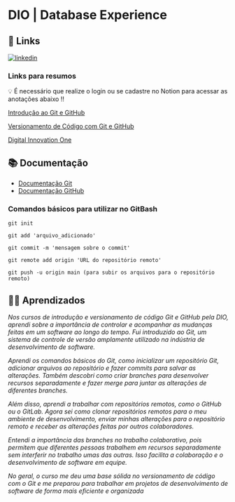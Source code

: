 # DIO | Database Experience
## 🔗 Links
[![linkedin](https://img.shields.io/badge/linkedin-0A66C2?style=for-the-badge&logo=linkedin&logoColor=white)](https://www.linkedin.com/in/geilson-marcelo-santos-maciel-7a16b4192/)

### Links para resumos 
💡 É necessário que realize o login ou se cadastre no Notion para acessar as anotações abaixo !!

[Introdução ao Git e GitHub](https://www.notion.so/Introdu-o-ao-Git-e-GitHub-732e3787de414dd48fdae948a007eecd?pvs=4)

[Versionamento de Código com Git e GitHub](https://www.notion.so/Versionamento-de-C-digo-com-Git-e-GitHub-92d1c1703ee74c8c94d9f4a364bf98d4?pvs=4)

[Digital Innovation One](https://web.dio.me/home) 

## 📚 Documentação 

- [Documentação Git](https://git-scm.com/doc)
- [Documentação GitHub](https://docs.github.com/pt)

### Comandos básicos para utilizar no GitBash
```
git init

git add 'arquivo_adicionado'

git commit -m 'mensagem sobre o commit'

git remote add origin 'URL do repositório remoto'

git push -u origin main (para subir os arquivos para o repositório remoto)
```


## 📘📗 Aprendizados

*Nos cursos de introdução  e versionamento de código Git e GitHub pela DIO, aprendi sobre a importância de controlar e acompanhar as mudanças feitas em um software ao longo do tempo. Fui introduzido ao Git, um sistema de controle de versão amplamente utilizado na indústria de desenvolvimento de software.*

*Aprendi os comandos básicos do Git, como inicializar um repositório Git, adicionar arquivos ao repositório e fazer commits para salvar as alterações. Também descobri como criar branches para desenvolver recursos separadamente e fazer merge para juntar as alterações de diferentes branches.*

*Além disso, aprendi a trabalhar com repositórios remotos, como o GitHub ou o GitLab. Agora sei como clonar repositórios remotos para o meu ambiente de desenvolvimento, enviar minhas alterações para o repositório remoto e receber as alterações feitas por outros colaboradores.*

*Entendi a importância das branches no trabalho colaborativo, pois permitem que diferentes pessoas trabalhem em recursos separadamente sem interferir no trabalho umas das outras. Isso facilita a colaboração e o desenvolvimento de software em equipe.*

*No geral, o curso me deu uma base sólida no versionamento de código com o Git e me preparou para trabalhar em projetos de desenvolvimento de software de forma mais eficiente e organizada*
